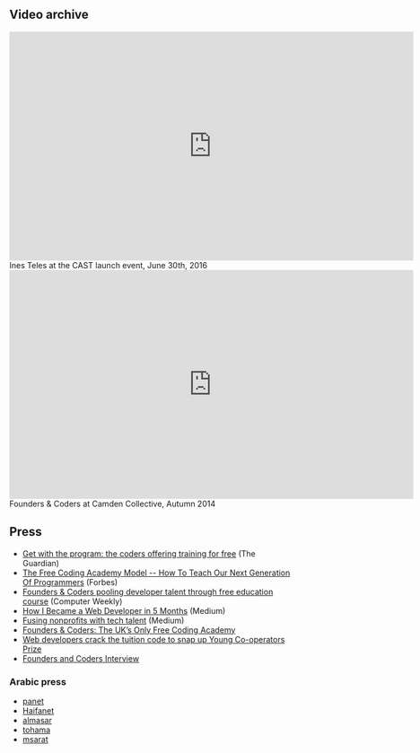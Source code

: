 ## Video archive

<div class="vid">
    <iframe width="720" height="408" src="https://www.youtube.com/embed/jnW7YzZ9GwQ" frameborder="0" allowfullscreen></iframe>
</div>
Ines Teles at the CAST launch event, June 30th, 2016

<div class="vid">
	<iframe src="https://player.vimeo.com/video/115169756" width="720px" height="408px" frameborder="0" webkitallowfullscreen mozallowfullscreen allowfullscreen></iframe>
</div>
Founders & Coders at Camden Collective, Autumn 2014

## Press

- [Get with the program: the coders offering training for free](https://www.theguardian.com/technology/2015/jul/26/founders-coders-coding-free-training-london) (The Guardian)
- [The Free Coding Academy Model -- How To Teach Our Next Generation Of Programmers](http://www.forbes.com/sites/adrianbridgwater/2015/08/13/the-free-coding-academy-model-how-to-teach-our-next-generation-of-programmers/#6b07b18829c5) (Forbes)
- [Founders & Coders pooling developer talent through free education course](http://www.computerweekly.com/news/2240236082/Founders-Coders-pooling-developer-talent-through-free-education-course)    (Computer Weekly)
- [How I Became a Web Developer in 5 Months](https://medium.com/learning-new-stuff/from-non-technical-to-hired-in-5-months-d010f601b1bc#.qnysdqs1z) (Medium)
- [Fusing nonprofits with tech talent](https://medium.com/@wearecast/fusing-nonprofits-with-tech-talent-bddd5ddbe7bb#.16xbm32wb) (Medium)
- [Founders & Coders: The UK’s Only Free Coding Academy](http://www.intelligenthq.com/innovation-management/founders-coders-the-uks-only-free-coding-academy/)
- [Web developers crack the tuition code to snap up Young Co-operators Prize](http://www.uk.coop/newsroom/web-developers-crack-tuition-code-snap-young-co-operators-prize)
- [Founders and Coders Interview](http://uk.farnell.com/founders-and-coders-interview)

### Arabic press
 - [panet](http://www.panet.co.il/article/1449709)
 - [Haifanet](http://haifanet.co.il/archives/22041)
 - [almasar](http://almasar.co.il/art.php?ID=80745)
 - [tohama](http://www.tohama.net/page.php?id=52281)
 - [msarat](http://www.msarat.co.il/full/2570)

